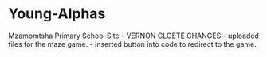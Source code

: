# Young-Alphas
Mzamomtsha Primary School Site - 
VERNON CLOETE CHANGES - uploaded files for the maze game.
                      - inserted button into code to redirect to the game.
